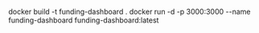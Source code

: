 docker build -t funding-dashboard .
docker run -d   -p 3000:3000   --name funding-dashboard   funding-dashboard:latest